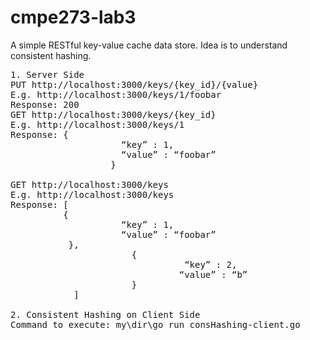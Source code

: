 # cmpe273-lab3
A simple RESTful key-value cache data store. Idea is to understand consistent hashing.
<pre>
1. Server Side
PUT http://localhost:3000/keys/{key_id}/{value}
E.g. http://localhost:3000/keys/1/foobar
Response: 200
GET http://localhost:3000/keys/{key_id}
E.g. http://localhost:3000/keys/1
Response: {
                     “key” : 1,
                     “value” : “foobar”
                   }
        
GET http://localhost:3000/keys
E.g. http://localhost:3000/keys
Response: [
          {
                     “key” : 1,
                     “value” : “foobar”
           },
                       {
                                 “key” : 2,
                                “value” : “b”
                       }
            ]

2. Consistent Hashing on Client Side
Command to execute: my\dir\go run consHashing-client.go
</pre>
